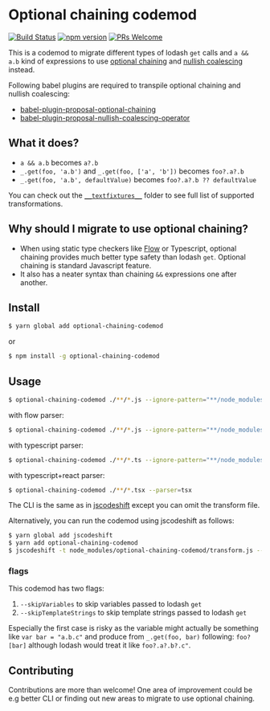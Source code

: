 # Optional chaining codemod

[![Build Status](https://travis-ci.org/villesau/optional-chaining-codemod.svg?branch=master)](https://travis-ci.org/villesau/optional-chaining-codemod)
[![npm version](https://badge.fury.io/js/optional-chaining-codemod.svg)](https://www.npmjs.com/package/optional-chaining-codemod)
[![PRs Welcome](https://img.shields.io/badge/PRs-welcome-brightgreen.svg?style=flat-square)](https://github.com/villesau/optional-chaining-codemod/blob/master/README.md#Contributing)

This is a codemod to migrate different types of lodash `get` calls and `a && a.b` kind of
expressions to use [optional chaining](https://github.com/tc39/proposal-optional-chaining)
and [nullish coalescing](https://github.com/tc39/proposal-nullish-coalescing) instead.

Following babel plugins are required to transpile optional chaining and nullish
coalescing:

- [babel-plugin-proposal-optional-chaining](https://babeljs.io/docs/en/babel-plugin-proposal-optional-chaining)
- [babel-plugin-proposal-nullish-coalescing-operator](https://babeljs.io/docs/en/babel-plugin-proposal-nullish-coalescing-operator)

## What it does?

- `a && a.b` becomes `a?.b`
- `_.get(foo, 'a.b')` and `_.get(foo, ['a', 'b'])` becomes `foo?.a?.b`
- `_.get(foo, 'a.b', defaultValue)` becomes `foo?.a?.b ?? defaultValue`

You can check out the [`__textfixtures__`](https://github.com/villesau/optional-chaining-codemod/tree/master/__testfixtures__) folder to see full list of supported transformations.

## Why should I migrate to use optional chaining?

- When using static type checkers like [Flow](https://github.com/facebook/flow) or Typescript,
  optional chaining provides much better type safety than lodash `get`. Optional chaining is standard Javascript
  feature.
- It also has a neater syntax than chaining `&&` expressions one after another.

## Install

```bash
$ yarn global add optional-chaining-codemod
```

or

```bash
$ npm install -g optional-chaining-codemod
```

## Usage

```bash
$ optional-chaining-codemod ./**/*.js --ignore-pattern="**/node_modules/**"
```

with flow parser:

```bash
$ optional-chaining-codemod ./**/*.js --ignore-pattern="**/node_modules/**" --parser=flow
```

with typescript parser:

```bash
$ optional-chaining-codemod ./**/*.ts --ignore-pattern="**/node_modules/**" --parser=ts
```

with typescript+react parser:

```bash
$ optional-chaining-codemod ./**/*.tsx --parser=tsx
```

The CLI is the same as in [jscodeshift](https://github.com/facebook/jscodeshift)
except you can omit the transform file.

Alternatively, you can run the codemod using jscodeshift as follows:

```bash
$ yarn global add jscodeshift
$ yarn add optional-chaining-codemod
$ jscodeshift -t node_modules/optional-chaining-codemod/transform.js --ignore-pattern="**/node_modules/**" ./**/*.js
```

### flags

This codemod has two flags:
1. `--skipVariables` to skip variables passed to lodash `get`
2. `--skipTemplateStrings` to skip template strings passed to lodash `get`

Especially the first case is risky as the variable might actually be something
like `var bar = "a.b.c"` and produce from `_.get(foo, bar)` following: `foo?[bar]` although lodash would treat it like `foo?.a?.b?.c"`.


## Contributing

Contributions are more than welcome! One area of improvement could be e.g
better CLI or finding out new areas to migrate to use optional chaining.
